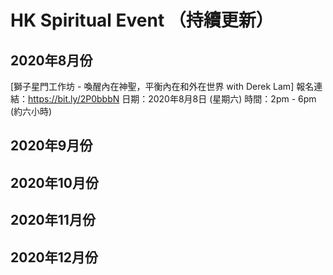 # HK Spiritual Event （持續更新）


## 2020年8月份

[獅子星門工作坊 - 喚醒內在神聖，平衡內在和外在世界 with Derek Lam]
報名連結：https://bit.ly/2P0bbbN
日期：2020年8月8日 (星期六)
時間：2pm - 6pm (約六小時)




## 2020年9月份

## 2020年10月份

## 2020年11月份

## 2020年12月份
